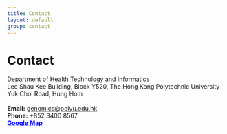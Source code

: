 ```yaml
---
title: Contact
layout: default
group: contact
---
```


# Contact

<div class="row">

<div class="col-md-4">

  Department of Health Technology and Informatics<br>
  Lee Shau Kee Building, Block Y520, The Hong Kong Polytechnic University<br>
  Yuk Choi Road, Hung Hom<br>
  <br>
  <strong>Email:</strong> genomics@polyu.edu.hk<br>
  <strong>Phone:</strong> +852 3400 8567<br>
  <strong><a style="color: blue;" href="https://www.google.com/maps/place/%E9%A6%99%E6%B8%AF%E7%90%86%E5%B7%A5%E5%A4%A7%E5%AD%A6%E6%9D%8E%E5%85%86%E5%9F%BA%E6%A5%BC/@22.3060237,114.1808547,17z/data=!3m1!4b1!4m6!3m5!1s0x340400e7ea4cd421:0xc9fb261caeaaf54a!8m2!3d22.3060237!4d114.1808547!16s%2Fg%2F11b67ll0tq?entry=ttu&g_ep=EgoyMDI1MDIxOS4xIKXMDSoASAFQAw%3D%3D" target="_blank">Google Map</a></strong>

</div>

</div>

